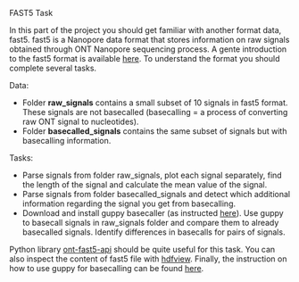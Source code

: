 FAST5 Task

In this part of the project you should get familiar with another format data, fast5. fast5 is a Nanopore data format that stores information on raw signals obtained through ONT Nanopore sequencing process. A gente introduction to the fast5 format is available [here](https://medium.com/@shiansu/a-look-at-the-nanopore-fast5-format-f711999e2ff6). To understand the format you should complete several tasks.

Data:
  * Folder **raw_signals** contains a small subset of 10 signals in fast5 format. These signals are not basecalled (basecalling = a process of converting raw ONT signal to nucleotides).
  * Folder **basecalled_signals** contains the same subset of signals but with basecalling information.


Tasks:
  * Parse signals from folder raw_signals, plot each signal separately, find the length of the signal and calculate the mean value of the signal.
  * Parse signals from folder basecalled_signals and detect which additional information regarding the signal you get from basecalling. 
  * Download and install guppy basecaller (as instructed [here](https://ontpipeline2.readthedocs.io/en/latest/GetStarted.html)). Use guppy to basecall signals in raw_signals folder and compare them to already basecalled signals. Identify differences in basecalls for pairs of signals.

Python library [ont-fast5-api](https://pypi.org/project/ont-fast5-api/0.4.1/) should be quite useful for this task. You can also inspect the content of fast5 file with [hdfview](https://support.hdfgroup.org/products/java/hdfview/). Finally, the instruction on how to use guppy for basecalling can be found [here](https://timkahlke.github.io/LongRead_tutorials/BS_G.html).


